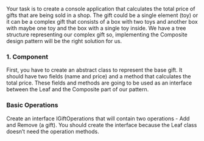 Your task is to create a console application that calculates the total price of gifts that are being sold in a shop. The gift could be a single element (toy) or it can be a complex gift that consists of a box with two toys and another box with maybe one toy and the box with a single toy inside. We have a tree structure representing our complex gift so, implementing the Composite design pattern will be the right solution for us.

### 1.	Component

First, you have to create an abstract class to represent the base gift. It should have two fields (name and price) and a method that calculates the total price. These fields and methods are going to be used as an interface between the Leaf and the Composite part of our pattern.

### Basic Operations

Create an interface IGiftOperations that will contain two operations - Add and Remove (a gift). You should create the interface because the Leaf class doesn’t need the operation methods.
